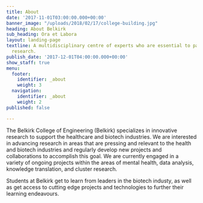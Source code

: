 ```yaml
---
title: About
date: '2017-11-01T03:00:00.000+00:00'
banner_image: "/uploads/2018/02/17/college-building.jpg"
heading: About Belkirk
sub_heading: Ora et Labora
layout: landing-page
textline: A multidisciplinary centre of experts who are essential to patient-oriented
  research.
publish_date: '2017-12-01T04:00:00.000+00:00'
show_staff: true
menu:
  footer:
    identifier: _about
    weight: 3
  navigation:
    identifier: _about
    weight: 2
published: false

---
```

The Belkirk College of Engineering (Belkirk) specializes in innovative research to support the healthcare and biotech industries. We are interested in advancing research in areas that are pressing and relevant to the health and biotech industries and regularly develop new projects and collaborations to accomplish this goal. We are currently engaged in a variety of ongoing projects within the areas of mental health, data analysis, knowledge translation, and cluster research.

Students at Belkirk get to learn from leaders in the biotech industy, as well as get access to cutting edge projects and technologies to further their learning endeavours.